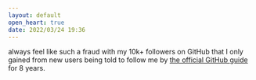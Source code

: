 ```yaml
---
layout: default
open_heart: true
date: 2022/03/24 19:36
---
```


always feel like such a fraud with my 10k+ followers on GitHub that I only gained from new users being told to follow me by [the official GitHub guide](https://web.archive.org/web/20180212212902/https://guides.github.com/activities/socialize/) for 8 years.
